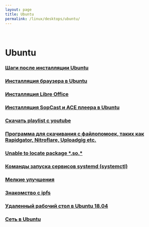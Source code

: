 ```yaml
---
layout: page
title: Ubuntu
permalink: /linux/desktops/ubuntu/
---
```


<br/>

# Ubuntu

### [Шаги после инсталляции Ubuntu](/linux/desktops/ubuntu/install/)

### [Инсталляция браузера в Ubuntu](/linux/desktops/ubuntu/browsers/)

### [Инсталляция Libre Office](/linux/desktops/ubuntu/libreoffice/)

### [Инсталляция SopCast и ACE плеера в Ubuntu](/linux/desktops/ubuntu/sopcast-ace-player-install/)

### [Скачать playlist с youtube](/linux/desktops/ubuntu/download-youtube-playlist/)

### [Программа для скачивания с файлопомоек, таких как Rapidgator, Nitroflare, Uploadgig etc.](/linux/desktops/ubuntu/download-from-file-hostings/)

### [Unable to locate package **\***.so.\*](/linux/desktops/ubuntu/install-package-for-missing-libraries/)

### [Команды запуска сервисов systemd (systemctl)](/linux/desktops/systemctl/)

### [Мелкие улучшения](/linux/desktops/ubuntu/small-improvements/)

### [Знакомство с ipfs](/linux/desktops/ubuntu/ipfs/)

### [Удаленный рабочий стол в Ubuntu 18.04](/linux/desktops/ubuntu/vnc-server/)

### [Сеть в Ubuntu](/linux/desktops/ubuntu/network/)
